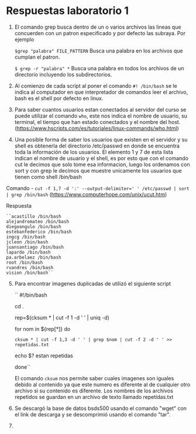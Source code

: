 # Respuestas laboratorio 1

1. El comando grep busca dentro de un o varios archivos las lineas que concuerden con un patron especificado y por defecto las subraya. Por ejemplo

	``$grep "palabra" FILE_PATTERN``	Busca una palabra en los archivos que cumplan el patron.
	
	``$ grep -r "palabra" *``		Busca una palabra en todos los archivos de un directorio incluyendo los subdirectorios.



2. Al comienzo de cada script al poner el comando ``#! /bin/bash`` se le indica al computador en que interpretador de comandos leer el archivo, bash es el shell por defecto en linux.

3. Para saber cuantos usuarios estan conectados al servidor del curso se puede utilizar el comando ``who``, este nos indica el nombre de usuario, su terminal, el tiempo que han estado conectados y el nombre del host. (https://www.hscripts.com/es/tutoriales/linux-commands/who.html)

4. Una posible forma de saber los usuarios que existen en el servidor y su shell es obtenerla del directorio /etc/passwd en donde se encuentra toda la información de los usuarios. El elemento 1 y 7 de esta lista indican el nombre de usuario y el shell, es por esto que con el comando cut le decimos que solo tome esa informacion, luego los ordenamos con sort y con grep le decimos que muestre unicamente los usuarios que tienen como shell /bin/bash 

Comando - ``cut -f 1,7 -d ':' --output-delimiter=' ' /etc/passwd | sort | grep /bin/bash`` (https://www.computerhope.com/unix/ucut.htm)

Respuesta

	``acastillo /bin/bash
	alejandromateo /bin/bash
	diegoangulo /bin/bash
	estebanfederico /bin/bash
	ingcg /bin/bash
	jcleon /bin/bash
	juansantiago /bin/bash
	lapardo /bin/bash
	pa.arbelaez /bin/bash
	root /bin/bash
	rvandres /bin/bash
	vision /bin/bash``


5. Para encontrar imagenes duplicadas de utilizó el siguiente script

	``
	#!/bin/bash

	cd .

	rep=$(cksum * | cut -f 1 -d ' ' | uniq -d)

	for nom in ${rep[*]}
	do

	   cksum * | cut -f 1,3 -d ' ' | grep $nom | cut -f 2 -d ' ' >> repetidas.txt

	echo $? estan repetidas

	done``

	El comando ``cksum`` nos permite saber cuales imagenes son iguales debido al contenido ya que este numero es diferente al de cualquier otro archivo si su contenido es diferente. Los nombres de los archivos repetidos se guardan en un archivo de texto llamado repetidas.txt

6. Se descargó la base de datos bsds500 usando el comando "wget" con el link de descarga y se descomprimió usando el comando "tar".

7. 
